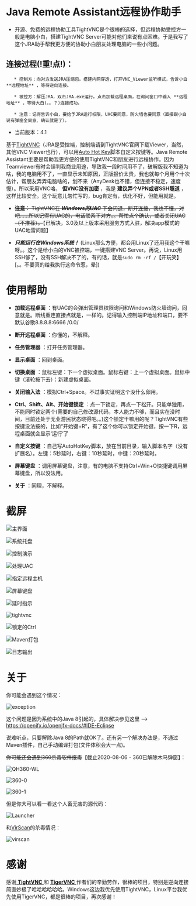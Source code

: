  # Java Remote Assistant远程协作助手

 - 开源、免费的远程协助工具TightVNC是个很棒的选择，但远程协助受控方一般是电脑小白，搭建TightVNC Server可能对他们来说有点困难。于是我写了这个JRA助手帮我更方便的协助小白朋友处理电脑的一些小问题。

 ## 连接过程(!重!点!)：

       * 控制方：向对方发送JRA压缩包。搭建内网穿透，打开VNC_Viewer监听模式，告诉小白 **远程地址** ，等待逆向连接。

       * 被控方：解压JRA，双击JRA.exe运行。点击加载远程桌面，在询问窗口中输入 **远程地址** ，等待大白(。。？)连接成功。

       * 注意：记得告诉小白，要给予JRA运行权限，UAC要同意，防火墙也要同意（直接跟小白说有弹窗全同意、确认就是了）。

 - 当前版本：4.1
 
 基于[TightVNC](https://www.tightvnc.com/)（JRA是受控端，控制端请到TightVNC官网下载Viewer，当然，其他VNC Viewer也行），可以用[Auto Hot Key](https://www.autohotkey.com/)脚本自定义按键等。Java Remote Assistant主要是帮助我更方便的使用TightVNC和朋友进行远程协作。因为Teamviewer有时会误判我商业用途，导致我一段时间用不了，破解版我不知道为啥，我的电脑用不了，一直显示未知原因，正版报价太贵，我也就每个月用个十次估计，帮朋友弄弄电脑啥的，划不来（AnyDesk也不错，但连接不稳定，速度慢）。所以采用VNC咯， **但VNC没有加密** ，我是 **建议弄个VPN或者SSH隧道** ，这样比较安全。这个玩意儿匆忙写的，bug肯定有，优化不好，但能用就是。

 -  ~~**注意：** TightVNC在 _**Windows的UAC**_ 下会闪退，断开连接，我也不懂，对吧……所以记得有UAC的，电话联系下对方。。帮忙点个确认，或者关闭UAC（不推荐）。~~【已解决，3.0及以上版本采用服务方式入驻，解决app模式的UAC地雷问题】

 -  _**只能运行在Windows系统！**_ (Linux那么方便，都会用Linux了还用我这个干嘛呀。。这个是给小白的VNC被控端，一键搭建VNC Server。再说，Linux用SSH够了，没有SSH解决不了的，有的话，就是`sudo rm -rf /`【开玩笑】 [。。不要真的给我执行这命令惹，晕])

 # 使用帮助
 
 -  **加载远程桌面** ：有UAC的会弹出管理员权限询问和Windows防火墙询问，同意就是。断线重连直接点就是，一样的。记得输入控制端IP地址和端口，要不默认谷歌8.8.8.8:6666  /0.0/

 -  **断开远程桌面** ：你懂的，不解释。

 -  **任务管理器** ：打开任务管理器。

 -  **显示桌面** ：回到桌面。

 -  **切换桌面** ：鼠标左键：下一个虚拟桌面。鼠标右键：上一个虚拟桌面。鼠标中键（滚轮按下去）：新建虚拟桌面。

 -  **关闭输入法** ：模拟Ctrl+Space。不过事实证明这个没什么卵用。

 -  **Ctrl、Shift、Alt、开始键锁定** ：点一下锁定，再点一下松开。只能单独用，不能同时锁定两个(需要的自己修改源代码，本人能力不够，而且实在没时间，目前还处于无业游民状态晓得吧。。)这个锁定干嘛用的呢？TightVNC有些按键没法按的，比如“开始键+R”，有了这个你可以锁定开始键，按一下R，远程桌面就会显示‘运行’了

 -  **自定义按键** ：自己写AutoHotKey脚本，放在当前目录，输入脚本名字（没有扩展名）。左键：5秒延时，右键：10秒延时，中键：20秒延时。

 -  **屏幕键盘** ：调用屏幕键盘，注意，有的电脑不支持Ctrl+Win+O快捷键调用屏幕键盘，所以没法用。

 -  **关于** ：同理，不解释。

 # 截屏 

 ![主界面](https://images.gitee.com/uploads/images/2020/0729/233054_b5721a6a_7423713.png "屏幕截图.png")

 ![系统托盘](https://images.gitee.com/uploads/images/2020/0804/234445_f0f3b8df_7423713.png "屏幕截图.png")

 ![控制演示](https://images.gitee.com/uploads/images/2020/0730/100116_eb6e316d_7423713.png "屏幕截图.png")

 ![处理UAC](https://images.gitee.com/uploads/images/2020/0730/100034_18b32f14_7423713.png "屏幕截图.png")

 ![指定远程主机](https://images.gitee.com/uploads/images/2020/0730/095952_99a23603_7423713.png "屏幕截图.png")

 ![屏幕键盘](https://images.gitee.com/uploads/images/2020/0729/233126_e2baf58d_7423713.png "屏幕截图.png")

 ![延时指示](https://images.gitee.com/uploads/images/2020/0729/233209_cc3a5e51_7423713.png "屏幕截图.png")

 ![tightvnc](https://images.gitee.com/uploads/images/2020/0729/233338_b7c4ea18_7423713.png "屏幕截图.png")

 ![锁定的Ctrl](https://images.gitee.com/uploads/images/2020/0729/233402_1190aa4d_7423713.png "屏幕截图.png")

 ![Maven打包](https://images.gitee.com/uploads/images/2020/0729/235415_fd76485a_7423713.png "屏幕截图.png")

 ![日志输出](https://images.gitee.com/uploads/images/2020/0804/234936_8a692b39_7423713.png "屏幕截图.png")

 # 关于

 你可能会遇到这个情况：

 ![exception](https://images.gitee.com/uploads/images/2020/0805/140844_983c4b35_7423713.png "屏幕截图.png")

 这个问题是因为系统中的Java 8引起的，具体解决参见这里 ——> https://openjfx.io/openjfx-docs/#IDE-Eclipse  

 说难听点，只要解除Java 8的Path就OK了。还有另一个解决办法是，不通过Maven插件，自己手动编译打包(文件体积会大一点)。

 ~~你可能还会遇到360杀毒软件报毒~~【截止2020-08-06 - 360已解除木马弹窗】：

 ![QH360-WL](https://images.gitee.com/uploads/images/2020/0806/125001_dfc0d77b_7423713.png "屏幕截图.png")

 ![360-0](https://images.gitee.com/uploads/images/2020/0805/233320_7573cadc_7423713.png "屏幕截图.png")

 ![360-1](https://images.gitee.com/uploads/images/2020/0805/233525_277e4ef4_7423713.png "屏幕截图.png")

 但是你大可以看一看这个人畜无害的源代码：
 
 ![Launcher](https://images.gitee.com/uploads/images/2020/0805/232919_ec77c98a_7423713.png "屏幕截图.png")

 和[VirScan](https://www.virscan.org/language/en/)的杀毒情况：

 ![virscan](https://images.gitee.com/uploads/images/2020/0805/233137_39850631_7423713.png "屏幕截图.png")

 # 感谢

 感谢[ **TightVNC** ](https://www.tightvnc.com/) 和 [ **TigerVNC** ](https://tigervnc.org/) 作者们的辛勤劳作，很棒的项目，特别是逆向连接简直妙极了哈哈哈哈哈哈。Windows这边我优先使用TightVNC，Linux平台我优先使用TigerVNC，都是很棒的项目，再次感谢！
